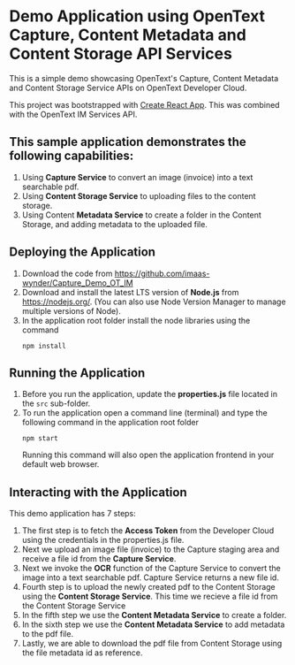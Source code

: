 # Demo Application using OpenText Capture, Content Metadata and Content Storage API Services
This is a simple demo showcasing OpenText's Capture, Content Metadata and Content Storage Service APIs on OpenText Developer Cloud.

This project was bootstrapped with [Create React App](https://github.com/facebook/create-react-app). This was combined with the OpenText IM Services API.

## This sample application demonstrates the following capabilities: 
 1. Using **Capture Service** to convert an image (invoice) into a text searchable pdf.
 2. Using **Content Storage Service** to uploading files to the content storage.
 3. Using Content **Metadata Service** to create a folder in the Content Storage, and adding metadata to the uploaded file.

## Deploying the Application
 1. Download the code from https://github.com/imaas-wynder/Capture_Demo_OT_IM
 2. Download and install the latest LTS version of **Node.js** from https://nodejs.org/. (You can also use Node Version Manager to manage multiple versions of Node).
 3. In the application root folder install the node libraries using the command 
	```
	npm install
	```

## Running the Application
 1. Before you run the application, update the **properties.js** file located in the ```src``` sub-folder.
 2. To run the application open a command line (terminal) and type the following command in the application root folder
	```
	npm start
	```
    Running this command will also open the application frontend in your default web browser.

## Interacting with the Application
This demo application has 7 steps:

 1. The first step is to fetch the **Access Token** from the Developer Cloud using the credentials in the properties.js file.
 2. Next we upload an image file (invoice) to the Capture staging area and receive a file id from the **Capture Service**.
 3. Next we invoke the **OCR** function of the Capture Service to convert the image into a text searchable pdf. Capture Service returns a new file id.
 4. Fourth step is to upload the newly created pdf to the Content Storage using the **Content Storage Service**. This time we recieve a file id from the Content Storage Service
 5. In the fifth step we use the **Content Metadata Service** to create a folder.
 6. In the sixth step we use the **Content Metadata Service** to add metadata to the pdf file.
 7. Lastly, we are able to download the pdf file from Content Storage using the file metadata id as reference.

